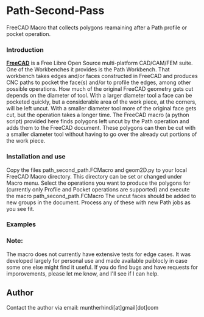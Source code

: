 # Path-Second-Pass
FreeCAD Macro that collects polygons reamaining after a Path profile or pocket operation.

### Introduction 

**[FreeCAD](https://freecad.org)** is a Free Libre Open Source multi-platform CAD/CAM/FEM suite.
  One of the Workbenches it provides is the Path Workbench. That workbench takes edges and/or faces constructed in FreeCAD and produces CNC paths to pocket the face(s) and/or to profile the edges, among other possible operations. How much of the original FreeCAD geometry gets cut depends on the diameter of tool. With a larger diameter tool a face can be pocketed quickly, but a considerable area of the work piece, at the corners, will be left uncut. With a smaller diameter tool more of the original face gets cut, but the operation takes a longer time. The FreeCAD macro (a python script) provided here finds polygons left uncut by the Path operation and adds them to the FreeCAD document. These polygons can then be cut with a smaller diameter tool without having to go over the already cut portions of the work piece.

### Installation and use
 Copy the files path_second_path.FCMacro and geom2D.py to your local FreeCAD Macro directory. This directory can be set or changed under Macro menu. Select the operations you want to produce the polygons for (currently only Profile and Pocket operations are supported) and execute the macro path_second_path.FCMacro The uncut faces should be added to new groups in the document. Process any of these with new Path jobs as you see fit.

 ### Examples

  ### Note:
  The macro does not currently have extensive tests for edge cases. It was developed largely for personal use and made available puiblocly in case some one else might find it useful.
  If you do find bugs and have requests for imporovements, please let me know, and I'll see if I can help.
  
## Author

Contact the author via email: muntherhindi[at]gmail[dot]com

